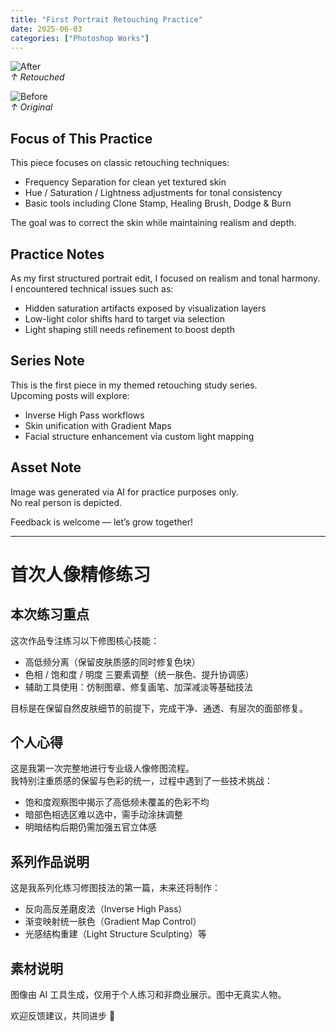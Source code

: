 ```yaml
---
title: "First Portrait Retouching Practice"
date: 2025-06-03
categories: ["Photoshop Works"]
---
```


![After](https://i.imgur.com/9Y3FsvF.png)  
*↑ Retouched*

![Before](https://i.imgur.com/bSPxHly.png)  
*↑ Original*

## Focus of This Practice

This piece focuses on classic retouching techniques:
- Frequency Separation for clean yet textured skin
- Hue / Saturation / Lightness adjustments for tonal consistency  
- Basic tools including Clone Stamp, Healing Brush, Dodge & Burn

The goal was to correct the skin while maintaining realism and depth.

## Practice Notes

As my first structured portrait edit, I focused on realism and tonal harmony.  
I encountered technical issues such as:
- Hidden saturation artifacts exposed by visualization layers  
- Low-light color shifts hard to target via selection  
- Light shaping still needs refinement to boost depth

## Series Note

This is the first piece in my themed retouching study series.  
Upcoming posts will explore:
- Inverse High Pass workflows  
- Skin unification with Gradient Maps  
- Facial structure enhancement via custom light mapping

## Asset Note

Image was generated via AI for practice purposes only.  
No real person is depicted.
 
Feedback is welcome — let’s grow together!

---

# 首次人像精修练习

## 本次练习重点

这次作品专注练习以下修图核心技能：

- 高低频分离（保留皮肤质感的同时修复色块）
- 色相 / 饱和度 / 明度 三要素调整（统一肤色、提升协调感）
- 辅助工具使用：仿制图章、修复画笔、加深减淡等基础技法

目标是在保留自然皮肤细节的前提下，完成干净、通透、有层次的面部修复。

## 个人心得

这是我第一次完整地进行专业级人像修图流程。  
我特别注重质感的保留与色彩的统一，过程中遇到了一些技术挑战：

- 饱和度观察图中揭示了高低频未覆盖的色彩不均  
- 暗部色相选区难以选中，需手动涂抹调整  
- 明暗结构后期仍需加强五官立体感

## 系列作品说明

这是我系列化练习修图技法的第一篇，未来还将制作：

- 反向高反差磨皮法（Inverse High Pass）
- 渐变映射统一肤色（Gradient Map Control）
- 光感结构重建（Light Structure Sculpting）等

## 素材说明

图像由 AI 工具生成，仅用于个人练习和非商业展示。图中无真实人物。  

欢迎反馈建议，共同进步 🙌  

